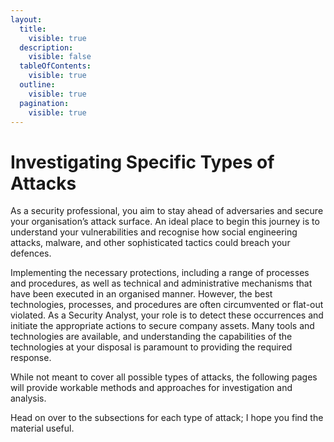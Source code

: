 ```yaml
---
layout:
  title:
    visible: true
  description:
    visible: false
  tableOfContents:
    visible: true
  outline:
    visible: true
  pagination:
    visible: true
---
```


# Investigating Specific Types of Attacks

As a security professional, you aim to stay ahead of adversaries and secure your organisation’s attack surface. An ideal place to begin this journey is to understand your vulnerabilities and recognise how social engineering attacks, malware, and other sophisticated tactics could breach your defences.

Implementing the necessary protections, including a range of processes and procedures, as well as technical and administrative mechanisms that have been executed in an organised manner. However, the best technologies, processes, and procedures are often circumvented or flat-out violated. As a Security Analyst, your role is to detect these occurrences and initiate the appropriate actions to secure company assets. Many tools and technologies are available, and understanding the capabilities of the technologies at your disposal is paramount to providing the required response.

While not meant to cover all possible types of attacks, the following pages will provide workable methods and approaches for investigation and analysis.&#x20;

Head on over to the subsections for each type of attack; I hope you find the material useful.
